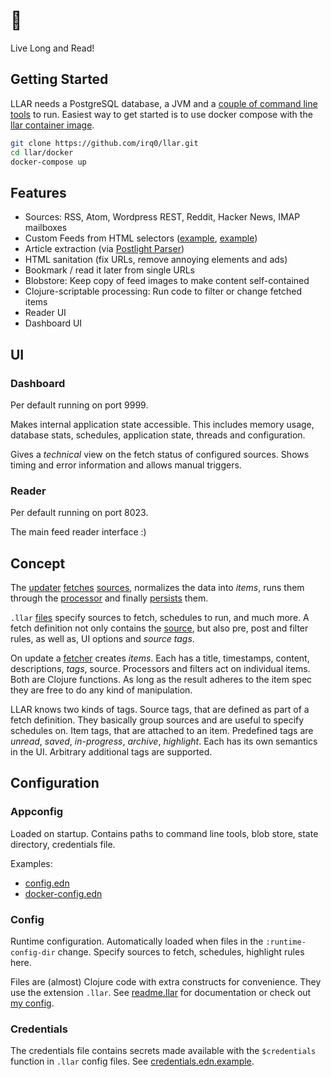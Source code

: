 # 🖖

Live Long and Read!

## Getting Started

LLAR needs a PostgreSQL database, a JVM and a [couple of command line tools](resources/config.edn) to run.
Easiest way to get started is to use docker compose with the [llar container image](https://github.com/irq0/llar/pkgs/container/llar).

```sh
git clone https://github.com/irq0/llar.git
cd llar/docker
docker-compose up
```

## Features

- Sources: RSS, Atom, Wordpress REST, Reddit, Hacker News, IMAP mailboxes
- Custom Feeds from HTML selectors ([example](https://github.com/irq0/llar-config/blob/main/fefe.llar),
  [example](https://github.com/irq0/llar-config/blob/main/usenixlogin.llar))
- Article extraction (via [Postlight Parser](https://github.com/postlight/parser))
- HTML sanitation (fix URLs, remove annoying elements and ads)
- Bookmark / read it later from single URLs
- Blobstore: Keep copy of feed images to make content self-contained
- Clojure-scriptable processing: Run code to filter or change fetched items
- Reader UI
- Dashboard UI

## UI

### Dashboard

Per default running on port 9999.

Makes internal application state accessible.
This includes memory usage,
database stats,
schedules,
application state,
threads and
configuration.

Gives a *technical* view on the fetch status of configured sources.
Shows timing and error information and allows manual triggers.

### Reader

Per default running on port 8023.

The main feed reader interface :)

## Concept

The [updater](src/llar/update.clj) [fetches](src/llar/fetch.clj) [sources](src/llar/src.clj),
normalizes the data into *items*, runs them through the [processor](src/llar/postproc.clj)
and finally [persists](src/llar/persistency.clj) them.

`.llar` [files](config/) specify sources to fetch, schedules to run, and much more.
A fetch definition not only contains the [source](src/llar/src.clj), but also pre, post and filter rules, as well as,
UI options and *source tags*.

On update a [fetcher](src/llar/fetch) creates *items*. Each has a title, timestamps, content, descriptions, *tags*, source.
Processors and filters act on individual items. Both are Clojure functions. As long as the result adheres to
the item spec they are free to do any kind of manipulation.

LLAR knows two kinds of tags.
Source tags, that are defined as part of a fetch definition.
They basically group sources and are useful to specify schedules on.
Item tags, that are attached to an item.
Predefined tags are *unread*, *saved*, *in-progress*, *archive*, *highlight*.
Each has its own semantics in the UI. Arbitrary additional tags are supported.

## Configuration

### Appconfig

Loaded on startup. Contains paths to command line tools, blob store,
state directory, credentials file.

Examples:

- [config.edn](resources/config.edn)
- [docker-config.edn](docker/docker-config.edn)

### Config

Runtime configuration. Automatically loaded when files in the `:runtime-config-dir` change.
Specify sources to fetch, schedules, highlight rules here.

Files are (almost) Clojure code with extra constructs for convenience. They use the extension `.llar`.
See [readme.llar](config/readme.llar) for documentation
or check out [my config](https://github.com/irq0/llar-config).

### Credentials

The credentials file contains secrets made available with the `$credentials` function in `.llar` config files.
See [credentials.edn.example](resources/credentials.edn.example).
